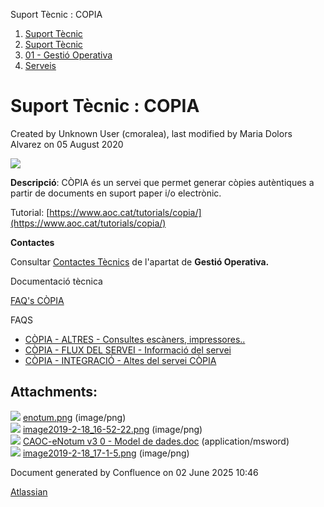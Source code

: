 Suport Tècnic : COPIA  

1.  [Suport Tècnic](index.html)
2.  [Suport Tècnic](13893782.html)
3.  [01 - Gestió Operativa](26313391.html)
4.  [Serveis](Serveis_26313394.html)

Suport Tècnic : COPIA
=====================

Created by Unknown User (cmoralea), last modified by Maria Dolors Alvarez on 05 August 2020

![](attachments/26313505/26317234.png)

**Descripció**: CÒPIA és un servei que permet generar còpies autèntiques a partir de documents en suport paper i/o electrònic.

Tutorial: [https://www.aoc.cat/tutorials/copia/](https://www.aoc.cat/tutorials/copia/)

**Contactes**

Consultar [Contactes Tècnics](https://intranet.aoc.cat/pages/viewpage.action?pageId=28704779#tab-Responsables+Servei+T%C3%A8cnic) de l'apartat de **Gestió Operativa.**

Documentació tècnica

[FAQ's CÒPIA](28705083.html)

  

  

  

FAQS

*   [CÒPIA - ALTRES - Consultes escàners, impressores..](/pages/viewpage.action?pageId=30869424 "CÒPIA - ALTRES - Consultes escàners, impressores..")
*   [CÒPIA - FLUX DEL SERVEI - Informació del servei](/pages/viewpage.action?pageId=30869432 "CÒPIA - FLUX DEL SERVEI - Informació del servei")
*   [CÒPIA - INTEGRACIÓ - Altes del servei CÒPIA](/pages/viewpage.action?pageId=30869427 "CÒPIA - INTEGRACIÓ - Altes del servei CÒPIA")

Attachments:
------------

![](images/icons/bullet_blue.gif) [enotum.png](attachments/26313505/26317237.png) (image/png)  
![](images/icons/bullet_blue.gif) [image2019-2-18\_16-52-22.png](attachments/26313505/26317245.png) (image/png)  
![](images/icons/bullet_blue.gif) [CAOC-eNotum v3 0 - Model de dades.doc](attachments/26313505/26317246.doc) (application/msword)  
![](images/icons/bullet_blue.gif) [image2019-2-18\_17-1-5.png](attachments/26313505/26317234.png) (image/png)  

Document generated by Confluence on 02 June 2025 10:46

[Atlassian](http://www.atlassian.com/)